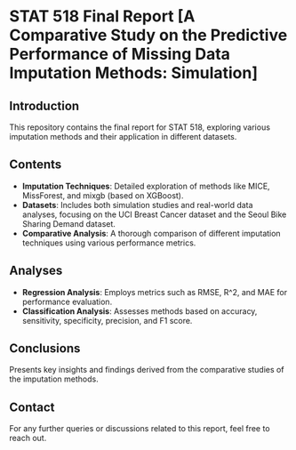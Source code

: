 # STAT 518 Final Report [A Comparative Study on the Predictive Performance of Missing Data Imputation Methods: Simulation]
## Introduction

This repository contains the final report for STAT 518, exploring various imputation methods and their application in different datasets.

## Contents

- **Imputation Techniques**: Detailed exploration of methods like MICE, MissForest, and mixgb (based on XGBoost).
- **Datasets**: Includes both simulation studies and real-world data analyses, focusing on the UCI Breast Cancer dataset and the Seoul Bike Sharing Demand dataset.
- **Comparative Analysis**: A thorough comparison of different imputation techniques using various performance metrics.

## Analyses

- **Regression Analysis**: Employs metrics such as RMSE, R^2, and MAE for performance evaluation.
- **Classification Analysis**: Assesses methods based on accuracy, sensitivity, specificity, precision, and F1 score.

## Conclusions

Presents key insights and findings derived from the comparative studies of the imputation methods. 

## Contact

For any further queries or discussions related to this report, feel free to reach out.


